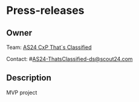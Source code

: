 # Press-releases

## Owner

Team: [AS24 CxP That´s Classified](https://github.com/orgs/AutoScout24/teams/as24-cxp-that-s-classified)

Contact: #AS24-ThatsClassified-ds@scout24.com

## Description

MVP project
